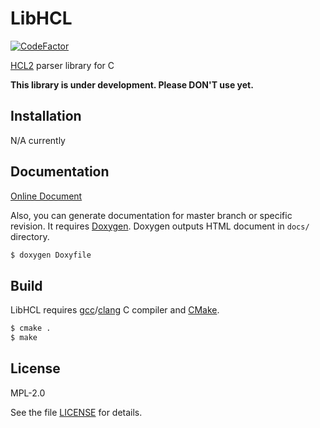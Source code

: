 # LibHCL
[![CodeFactor](https://www.codefactor.io/repository/github/nukosuke/libhcl/badge)](https://www.codefactor.io/repository/github/nukosuke/libhcl)

[HCL2](https://github.com/hashicorp/hcl2/blob/master/hcl/hclsyntax/spec.md) parser library for C

**This library is under development. Please DON'T use yet.**

## Installation

N/A currently

## Documentation

[Online Document](https://nukosuke.github.io/libhcl)

Also, you can generate documentation for master branch or specific revision.
It requires [Doxygen](http://www.doxygen.nl/). Doxygen outputs HTML document in `docs/` directory.

``` sh
$ doxygen Doxyfile
```

## Build

LibHCL requires [gcc](https://gcc.gnu.org/)/[clang](https://clang.llvm.org/) C compiler and [CMake](https://cmake.org/).

``` sh
$ cmake .
$ make
```

## License

MPL-2.0

See the file [LICENSE](./LICENSE) for details.
